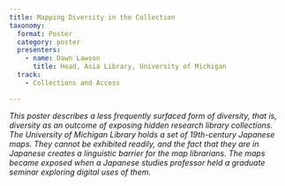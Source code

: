```yaml
---
title: Mapping Diversity in the Collection
taxonomy:
  format: Poster
  category: poster
  presenters:
    - name: Dawn Lawson
	  title: Head, Asia Library, University of Michigan
  track:
    - Collections and Access

---
```

_This poster describes a less frequently surfaced form of diversity, that is, diversity as an outcome of exposing 
hidden research library collections. The University of Michigan Library holds a set of 19th-century Japanese maps. 
They cannot be exhibited readily, and the fact that they are in Japanese creates a linguistic barrier for the map 
librarians. The maps became exposed when a Japanese studies professor held a graduate seminar exploring digital uses 
of them._